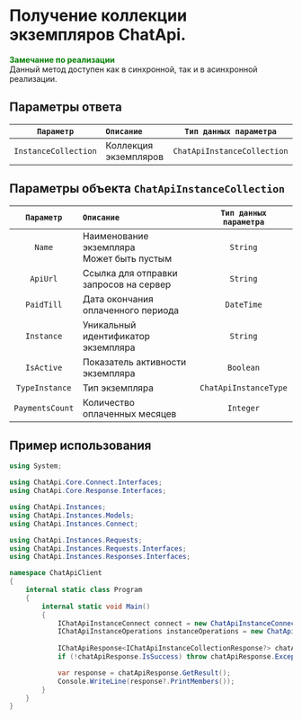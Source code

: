 # Получение коллекции экземпляров ChatApi.
**<span style="color:green">Замечание по реализации</span>** <br/> 
Данный метод доступен как в синхронной, так и в асинхронной реализации.

## Параметры ответа

|  `Параметр`           | `Описание`                                            | `Тип данных параметра` | 
|:---------------------:|:------------------------------------------------------|:----------------------:|
| `InstanceCollection`  | Коллекция экземпляров                                 | `ChatApiInstanceCollection`

## Параметры объекта `ChatApiInstanceCollection`
|  `Параметр`           | `Описание`                                            | `Тип данных параметра` | 
|:---------------------:|:------------------------------------------------------|:----------------------:|
| `Name`                | Наименование экземпляра <br/> Может быть пустым       | `String`
| `ApiUrl`              | Ссылка для отправки запросов на сервер                | `String`
| `PaidTill`            | Дата окончания оплаченного периода                    | `DateTime`
| `Instance`            | Уникальный идентификатор экземпляра                   | `String`
| `IsActive`            | Показатель активности экземпляра                      | `Boolean`
| `TypeInstance`        | Тип экземпляра                                        | `ChatApiInstanceType`
| `PaymentsCount`       | Количество оплаченных месяцев                         | `Integer`

## Пример использования
```csharp
using System;

using ChatApi.Core.Connect.Interfaces;
using ChatApi.Core.Response.Interfaces;

using ChatApi.Instances;
using ChatApi.Instances.Models;
using ChatApi.Instances.Connect;

using ChatApi.Instances.Requests;
using ChatApi.Instances.Requests.Interfaces;
using ChatApi.Instances.Responses.Interfaces;

namespace ChatApiClient
{
    internal static class Program
    {
        internal static void Main()
        {
            IChatApiInstanceConnect connect = new ChatApiInstanceConnect("ApiKey");
            IChatApiInstanceOperations instanceOperations = new ChatApiInstanceOperations(connect);
            
            IChatApiResponse<IChatApiInstanceCollectionResponse?> chatApiInstance = instanceOperations.GetChatApiInstances();
            if (!chatApiResponse.IsSuccess) throw chatApiResponse.Exception!;

            var response = chatApiResponse.GetResult();
            Console.WriteLine(response?.PrintMembers());
        }
    }
}
```
